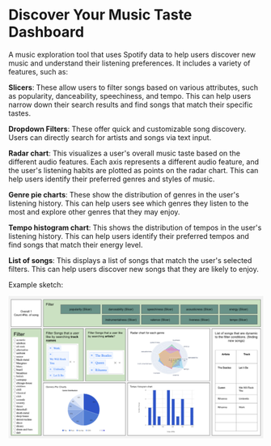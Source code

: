 # Discover Your Music Taste Dashboard

A music exploration tool that uses Spotify data to help users discover new music and understand their listening preferences. It includes a variety of features, such as:  

**Slicers**: These allow users to filter songs based on various attributes, such as popularity, danceability, speechiness, and tempo. This can help users narrow down their search results and find songs that match their specific tastes.  

**Dropdown Filters**: These offer quick and customizable song discovery. Users can directly search for artists and songs via text input.  

**Radar chart**: This visualizes a user's overall music taste based on the different audio features. Each axis represents a different audio feature, and the user's listening habits are plotted as points on the radar chart. This can help users identify their preferred genres and styles of music.  

**Genre pie charts**: These show the distribution of genres in the user's listening history. This can help users see which genres they listen to the most and explore other genres that they may enjoy.  

**Tempo histogram chart**: This shows the distribution of tempos in the user's listening history. This can help users identify their preferred tempos and find songs that match their energy level. 

**List of songs**: This displays a list of songs that match the user's selected filters. This can help users discover new songs that they are likely to enjoy.  

Example sketch:  

![Dashboard Sketch](img/sketch_1.png)  